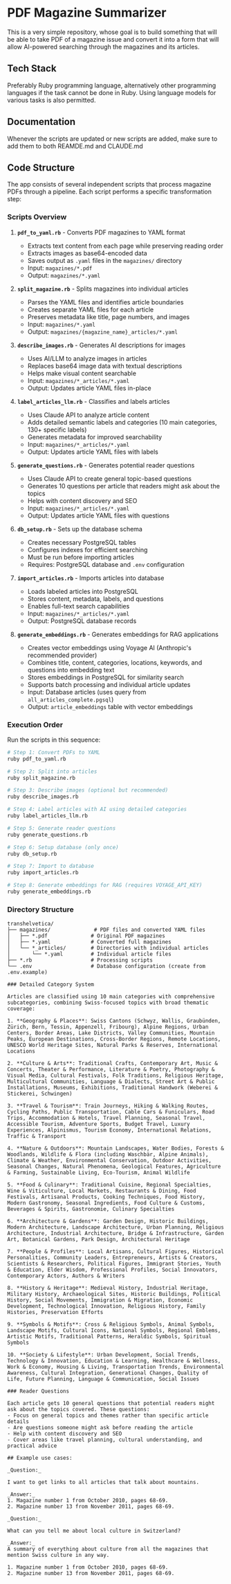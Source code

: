 # PDF Magazine Summarizer

This is a very simple repository, whose goal is to build something that will be able to take PDF of a magazine issue and convert it into a form that will allow AI-powered searching through the magazines and its articles.

## Tech Stack

Preferably Ruby programming language, alternatively other programming languages if the task cannot be done in Ruby. Using language models for various tasks is also permitted.

## Documentation

Whenever the scripts are updated or new scripts are added, make sure to add them to both REAMDE.md and CLAUDE.md

## Code Structure

The app consists of several independent scripts that process magazine PDFs through a pipeline. Each script performs a specific transformation step:

### Scripts Overview

1. **`pdf_to_yaml.rb`** - Converts PDF magazines to YAML format
   - Extracts text content from each page while preserving reading order
   - Extracts images as base64-encoded data
   - Saves output as `.yaml` files in the `magazines/` directory
   - Input: `magazines/*.pdf`
   - Output: `magazines/*.yaml`

2. **`split_magazine.rb`** - Splits magazines into individual articles
   - Parses the YAML files and identifies article boundaries
   - Creates separate YAML files for each article
   - Preserves metadata like title, page numbers, and images
   - Input: `magazines/*.yaml`
   - Output: `magazines/{magazine_name}_articles/*.yaml`

3. **`describe_images.rb`** - Generates AI descriptions for images
   - Uses AI/LLM to analyze images in articles
   - Replaces base64 image data with textual descriptions
   - Helps make visual content searchable
   - Input: `magazines/*_articles/*.yaml`
   - Output: Updates article YAML files in-place

4. **`label_articles_llm.rb`** - Classifies and labels articles
   - Uses Claude API to analyze article content
   - Adds detailed semantic labels and categories (10 main categories, 130+ specific labels)
   - Generates metadata for improved searchability
   - Input: `magazines/*_articles/*.yaml`
   - Output: Updates article YAML files with labels

5. **`generate_questions.rb`** - Generates potential reader questions
   - Uses Claude API to create general topic-based questions
   - Generates 10 questions per article that readers might ask about the topics
   - Helps with content discovery and SEO
   - Input: `magazines/*_articles/*.yaml`
   - Output: Updates article YAML files with questions

6. **`db_setup.rb`** - Sets up the database schema
   - Creates necessary PostgreSQL tables
   - Configures indexes for efficient searching
   - Must be run before importing articles
   - Requires: PostgreSQL database and `.env` configuration

7. **`import_articles.rb`** - Imports articles into database
   - Loads labeled articles into PostgreSQL
   - Stores content, metadata, labels, and questions
   - Enables full-text search capabilities
   - Input: `magazines/*_articles/*.yaml`
   - Output: PostgreSQL database records

8. **`generate_embeddings.rb`** - Generates embeddings for RAG applications
   - Creates vector embeddings using Voyage AI (Anthropic's recommended provider)
   - Combines title, content, categories, locations, keywords, and questions into embedding text
   - Stores embeddings in PostgreSQL for similarity search
   - Supports batch processing and individual article updates
   - Input: Database articles (uses query from `all_articles_complete.pgsql`)
   - Output: `article_embeddings` table with vector embeddings

### Execution Order

Run the scripts in this sequence:

```bash
# Step 1: Convert PDFs to YAML
ruby pdf_to_yaml.rb

# Step 2: Split into articles
ruby split_magazine.rb

# Step 3: Describe images (optional but recommended)
ruby describe_images.rb

# Step 4: Label articles with AI using detailed categories
ruby label_articles_llm.rb

# Step 5: Generate reader questions
ruby generate_questions.rb

# Step 6: Setup database (only once)
ruby db_setup.rb

# Step 7: Import to database
ruby import_articles.rb

# Step 8: Generate embeddings for RAG (requires VOYAGE_API_KEY)
ruby generate_embeddings.rb
```

### Directory Structure

```
transhelvetica/
├── magazines/              # PDF files and converted YAML files
│   ├── *.pdf              # Original PDF magazines
│   ├── *.yaml             # Converted full magazines
│   └── *_articles/        # Directories with individual articles
│       └── *.yaml         # Individual article files
├── *.rb                   # Processing scripts
└── .env                   # Database configuration (create from .env.example)

### Detailed Category System

Articles are classified using 10 main categories with comprehensive subcategories, combining Swiss-focused topics with broad thematic coverage:

1. **Geography & Places**: Swiss Cantons (Schwyz, Wallis, Graubünden, Zürich, Bern, Tessin, Appenzell, Fribourg), Alpine Regions, Urban Centers, Border Areas, Lake Districts, Valley Communities, Mountain Peaks, European Destinations, Cross-Border Regions, Remote Locations, UNESCO World Heritage Sites, Natural Parks & Reserves, International Locations

2. **Culture & Arts**: Traditional Crafts, Contemporary Art, Music & Concerts, Theater & Performance, Literature & Poetry, Photography & Visual Media, Cultural Festivals, Folk Traditions, Religious Heritage, Multicultural Communities, Language & Dialects, Street Art & Public Installations, Museums, Exhibitions, Traditional Handwork (Weberei & Stickerei, Schwingen)

3. **Travel & Tourism**: Train Journeys, Hiking & Walking Routes, Cycling Paths, Public Transportation, Cable Cars & Funiculars, Road Trips, Accommodation & Hotels, Travel Planning, Seasonal Travel, Accessible Tourism, Adventure Sports, Budget Travel, Luxury Experiences, Alpinismus, Tourism Economy, International Relations, Traffic & Transport

4. **Nature & Outdoors**: Mountain Landscapes, Water Bodies, Forests & Woodlands, Wildlife & Flora (including Waschbär, Alpine Animals), Climate & Weather, Environmental Conservation, Outdoor Activities, Seasonal Changes, Natural Phenomena, Geological Features, Agriculture & Farming, Sustainable Living, Eco-Tourism, Animal Wildlife

5. **Food & Culinary**: Traditional Cuisine, Regional Specialties, Wine & Viticulture, Local Markets, Restaurants & Dining, Food Festivals, Artisanal Products, Cooking Techniques, Food History, Modern Gastronomy, Seasonal Ingredients, Food Culture & Customs, Beverages & Spirits, Gastronomie, Culinary Specialties

6. **Architecture & Gardens**: Garden Design, Historic Buildings, Modern Architecture, Landscape Architecture, Urban Planning, Religious Architecture, Industrial Architecture, Bridge & Infrastructure, Garden Art, Botanical Gardens, Park Design, Architectural Heritage

7. **People & Profiles**: Local Artisans, Cultural Figures, Historical Personalities, Community Leaders, Entrepreneurs, Artists & Creators, Scientists & Researchers, Political Figures, Immigrant Stories, Youth & Education, Elder Wisdom, Professional Profiles, Social Innovators, Contemporary Actors, Authors & Writers

8. **History & Heritage**: Medieval History, Industrial Heritage, Military History, Archaeological Sites, Historic Buildings, Political History, Social Movements, Immigration & Migration, Economic Development, Technological Innovation, Religious History, Family Histories, Preservation Efforts

9. **Symbols & Motifs**: Cross & Religious Symbols, Animal Symbols, Landscape Motifs, Cultural Icons, National Symbols, Regional Emblems, Artistic Motifs, Traditional Patterns, Heraldic Symbols, Spiritual Symbols

10. **Society & Lifestyle**: Urban Development, Social Trends, Technology & Innovation, Education & Learning, Healthcare & Wellness, Work & Economy, Housing & Living, Transportation Trends, Environmental Awareness, Cultural Integration, Generational Changes, Quality of Life, Future Planning, Language & Communication, Social Issues

### Reader Questions

Each article gets 10 general questions that potential readers might ask about the topics covered. These questions:
- Focus on general topics and themes rather than specific article details
- Are questions someone might ask before reading the article
- Help with content discovery and SEO
- Cover areas like travel planning, cultural understanding, and practical advice

## Example use cases:

_Question:_

I want to get links to all articles that talk about mountains.

_Answer:_
1. Magazine number 1 from October 2010, pages 68-69.
2. Magazine number 13 from November 2011, pages 68-69.

_Question:_

What can you tell me about local culture in Switzerland?

_Answer:_
A summary of everything about culture from all the magazines that mention Swiss culture in any way.

1. Magazine number 1 from October 2010, pages 68-69.
2. Magazine number 13 from November 2011, pages 68-69.


